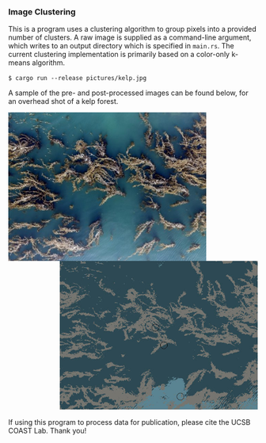 ### Image Clustering

This is a program uses a clustering algorithm to group pixels into a provided number of clusters. A raw image is supplied as a command-line argument, which writes to an output directory which is specified in `main.rs`. The current clustering implementation is primarily based on a color-only k-means algorithm.

```
$ cargo run --release pictures/kelp.jpg
```

A sample of the pre- and post-processed images can be found below, for an overhead shot of a kelp forest.

<p align="right"><img src="/pictures/kelp.jpg" width="400" height="300" align="left"><img src="/pictures/processed/kelp.jpg" width="400" height="300" /></p>

If using this program to process data for publication, please cite the UCSB COAST Lab. Thank you!
